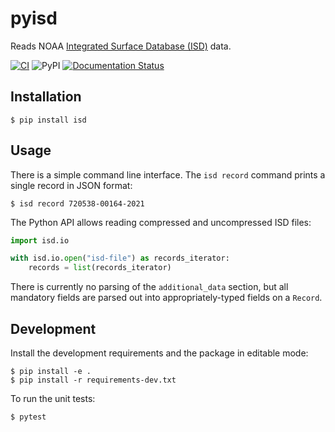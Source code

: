 # pyisd

Reads NOAA [Integrated Surface Database (ISD)](https://www.ncei.noaa.gov/products/land-based-station/integrated-surface-database) data.

[![CI](https://github.com/gadomski/pyisd/actions/workflows/ci.yaml/badge.svg)](https://github.com/gadomski/pyisd/actions/workflows/ci.yaml)
![PyPI](https://img.shields.io/pypi/v/isd)
[![Documentation Status](https://readthedocs.org/projects/isd/badge/?version=latest)](https://isd.readthedocs.io/en/latest/?badge=latest)

## Installation

```shell
$ pip install isd
```

## Usage

There is a simple command line interface.
The `isd record` command prints a single record in JSON format:

```shell
$ isd record 720538-00164-2021
```

The Python API allows reading compressed and uncompressed ISD files:

```python
import isd.io

with isd.io.open("isd-file") as records_iterator:
    records = list(records_iterator)
```

There is currently no parsing of the `additional_data` section, but all mandatory fields are parsed out into appropriately-typed fields on a `Record`.


## Development

Install the development requirements and the package in editable mode:

```shell
$ pip install -e .
$ pip install -r requirements-dev.txt
```

To run the unit tests:

```shell
$ pytest
```
